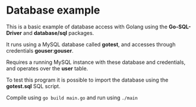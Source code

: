 # Database example

This is a basic example of database access with Golang using the **Go-SQL-Driver** and **database/sql** packages.

It runs using a MySQL database called **gotest**, and accesses through credentials **gouser**:**gouser**.

Requires a running MySQL instance with these database and credentials, and operates over the **user** table.

To test this program it is possible to import the database using the **gotest.sql** SQL script.

Compile using `go build main.go` and run using `./main`

